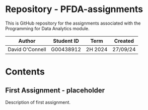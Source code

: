 # Repository - PFDA-assignments
This is GitHub repository for the assignments associated with the Programming for Data Analytics module.  
 
| Author  | Student ID  | Term  | Created  |  
|----------|---------|---------|---------|  
| David O'Connell  | G00438912  | 2H 2024  |  27/09/24  |  

# Contents  

## First Assignment - placeholder  
Description of first assignment.  